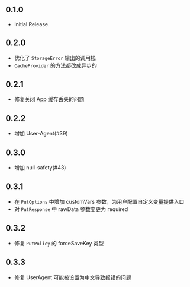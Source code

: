 ## 0.1.0

- Initial Release.

## 0.2.0

- 优化了 `StorageError` 输出的调用栈
- `CacheProvider` 的方法都改成异步的

## 0.2.1

- 修复关闭 App 缓存丢失的问题

## 0.2.2

- 增加 User-Agent(#39)

## 0.3.0

- 增加 null-safety(#43)

## 0.3.1

- 在 `PutOptions` 中增加 customVars 参数，为用户配置自定义变量提供入口
- 对 `PutResponse` 中 rawData 参数变更为 required

## 0.3.2

- 修复 `PutPolicy` 的 forceSaveKey 类型

## 0.3.3

- 修复 UserAgent 可能被设置为中文导致报错的问题
